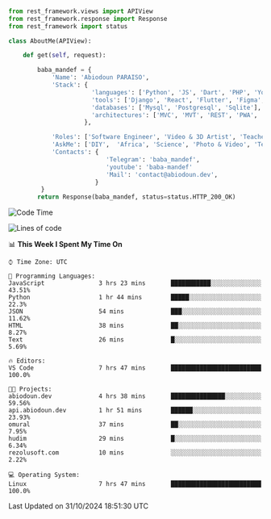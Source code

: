 ###
```python
from rest_framework.views import APIView
from rest_framework.response import Response
from rest_framework import status

class AboutMe(APIView):

    def get(self, request):

        baba_mandef = {
            'Name': 'Abiodoun PARAISO',
            'Stack': {
                       'languages': ['Python', 'JS', 'Dart', 'PHP', 'Yoruba', 'Fongbe', 'Kreyol', 'French', 'English'],
                       'tools': ['Django', 'React', 'Flutter', 'Figma', 'GIMP', 'Inckscape', 'Kdenlive', 'Blender'],
                       'databases': ['Mysql', 'Postgresql', 'Sqlite'],
                       'architectures': ['MVC', 'MVT', 'REST', 'PWA', 'SPA', 'MicroServices']
                     },

            'Roles': ['Software Engineer', 'Video & 3D Artist', 'Teacher', 'Mentor', 'Farmer'],
            'AskMe': ['DIY',  'Africa', 'Science', 'Photo & Video', 'Tech', 'Agro'],
            'Contacts': {
                           'Telegram': 'baba_mandef',
                           'youtube': 'baba-mandef'
                           'Mail': 'contact@abiodoun.dev',
                        }
         }
        return Response(baba_mandef, status=status.HTTP_200_OK)

```                    

<!--START_SECTION:waka-->
![Code Time](http://img.shields.io/badge/Code%20Time-1%2C187%20hrs%2029%20mins-blue)

![Lines of code](https://img.shields.io/badge/From%20Hello%20World%20I%27ve%20Written-417%20Thousand%20lines%20of%20code-blue)

📊 **This Week I Spent My Time On** 

```text
⌚︎ Time Zone: UTC

💬 Programming Languages: 
JavaScript               3 hrs 23 mins       ███████████░░░░░░░░░░░░░░   43.51% 
Python                   1 hr 44 mins        █████░░░░░░░░░░░░░░░░░░░░   22.3% 
JSON                     54 mins             ███░░░░░░░░░░░░░░░░░░░░░░   11.62% 
HTML                     38 mins             ██░░░░░░░░░░░░░░░░░░░░░░░   8.27% 
Text                     26 mins             █░░░░░░░░░░░░░░░░░░░░░░░░   5.69%

🔥 Editors: 
VS Code                  7 hrs 47 mins       █████████████████████████   100.0%

🐱‍💻 Projects: 
abiodoun.dev             4 hrs 38 mins       ███████████████░░░░░░░░░░   59.56% 
api.abiodoun.dev         1 hr 51 mins        ██████░░░░░░░░░░░░░░░░░░░   23.93% 
omural                   37 mins             ██░░░░░░░░░░░░░░░░░░░░░░░   7.95% 
hudim                    29 mins             █░░░░░░░░░░░░░░░░░░░░░░░░   6.34% 
rezolusoft.com           10 mins             ░░░░░░░░░░░░░░░░░░░░░░░░░   2.22%

💻 Operating System: 
Linux                    7 hrs 47 mins       █████████████████████████   100.0%

```


 Last Updated on 31/10/2024 18:51:30 UTC
<!--END_SECTION:waka-->
